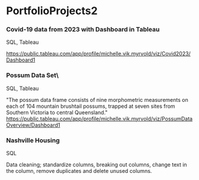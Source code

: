 # PortfolioProjects2


### Covid-19 data from 2023 with Dashboard in Tableau
SQL, Tableau

https://public.tableau.com/app/profile/michelle.vik.myrvold/viz/Covid2023/Dashboard1 


### Possum Data Set\
SQL, Tableau

"The possum data frame consists of nine morphometric measurements on each of 104 mountain brushtail possums, trapped at seven sites from Southern Victoria to central Queensland."
https://public.tableau.com/app/profile/michelle.vik.myrvold/viz/PossumDataOverview/Dashboard1


### Nashville Housing 
SQL

Data cleaning; standardize columns, breaking out columns, change text in the column, remove duplicates and delete unused columns. 
